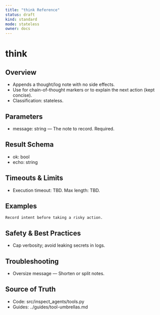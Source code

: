 ```yaml
---
title: "think Reference"
status: draft
kind: standard
mode: stateless
owner: docs
---
```


# think

## Overview
- Appends a thought/log note with no side effects.
- Use for chain-of-thought markers or to explain the next action (kept concise).
- Classification: stateless.

## Parameters
- message: string — The note to record. Required.

## Result Schema
- ok: bool
- echo: string

## Timeouts & Limits
- Execution timeout: TBD. Max length: TBD.

## Examples
```
Record intent before taking a risky action.
```

## Safety & Best Practices
- Cap verbosity; avoid leaking secrets in logs.

## Troubleshooting
- Oversize message — Shorten or split notes.

## Source of Truth
- Code: src/inspect_agents/tools.py
- Guides: ../guides/tool-umbrellas.md

